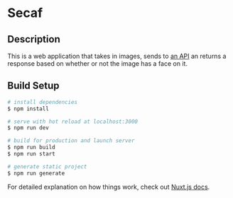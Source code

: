# Secaf

## Description
This is a web application that takes in images, sends to [an API](https://github.com/OluwadaraDaily/secaf-api) an returns a response based on whether or not the image has a face on it. 

## Build Setup

```bash
# install dependencies
$ npm install

# serve with hot reload at localhost:3000
$ npm run dev

# build for production and launch server
$ npm run build
$ npm run start

# generate static project
$ npm run generate
```

For detailed explanation on how things work, check out [Nuxt.js docs](https://nuxtjs.org).
